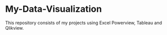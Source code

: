 # My-Data-Visualization
This repository consists of my projects using Excel Powerview, Tableau and Qlikview.
